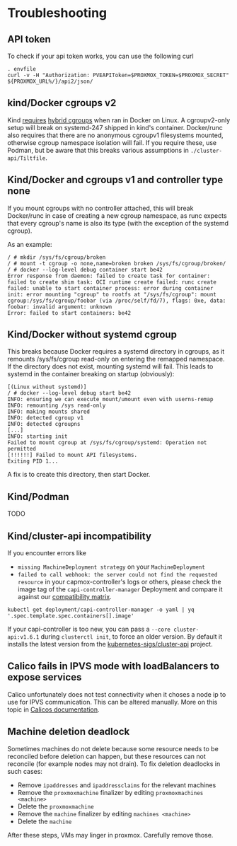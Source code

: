 # Troubleshooting

## API token
To check if your api token works, you can use the following curl
```
. envfile
curl -v -H "Authorization: PVEAPIToken=$PROXMOX_TOKEN=$PROXMOX_SECRET" ${PROXMOX_URL%/}/api2/json/
```
## kind/Docker cgroups v2
Kind [requires](https://serverfault.com/questions/1053187/systemd-fails-to-run-in-a-docker-container-when-using-cgroupv2-cgroupns-priva/1054414#1054414)
[hybrid cgroups](https://github.com/systemd/systemd/blob/main/docs/CGROUP_DELEGATION.md)
when ran in Docker on Linux. A cgroupv2-only setup will break on
systemd-247 shipped in kind's container. Docker/runc also requires that there
are no anonymous cgroupv1 filesystems mounted, otherwise cgroup namespace
isolation will fail. If you require these, use Podman, but be aware that this
breaks various assumptions in `./cluster-api/Tiltfile`.

## Kind/Docker and cgroups v1 and controller type none
If you mount cgroups with no controller attached, this will break Docker/runc
in case of creating a new cgroup namespace, as runc expects that every cgroup's
name is also its type (with the exception of the systemd cgroup).

As an example:
```
/ # mkdir /sys/fs/cgroup/broken
/ # mount -t cgroup -o none,name=broken broken /sys/fs/cgroup/broken/
/ # docker --log-level debug container start be42
Error response from daemon: failed to create task for container: failed to create shim task: OCI runtime create failed: runc create failed: unable to start container process: error during container init: error mounting "cgroup" to rootfs at "/sys/fs/cgroup": mount cgroup:/sys/fs/cgroup/foobar (via /proc/self/fd/7), flags: 0xe, data: foobar: invalid argument: unknown
Error: failed to start containers: be42
```

## Kind/Docker without systemd cgroup
This breaks because Docker requires a systemd directory in cgroups, as it
remounts /sys/fs/cgroup read-only on entering the remapped namespace. If the
directory does not exist, mounting systemd will fail. This leads to systemd
in the container breaking on startup (obviously):
```
[(Linux without systemd)]
/ # docker --log-level debug start be42
INFO: ensuring we can execute mount/umount even with userns-remap
INFO: remounting /sys read-only
INFO: making mounts shared
INFO: detected cgroup v1
INFO: detected cgroupns
[...]
INFO: starting init
Failed to mount cgroup at /sys/fs/cgroup/systemd: Operation not permitted
[!!!!!!] Failed to mount API filesystems.
Exiting PID 1...
```

A fix is to create this directory, then start Docker.

## Kind/Podman
TODO

## Kind/cluster-api incompatibility
If you encounter errors like
* `missing MachineDeployment strategy` on your `MachineDeployment`
* `failed to call webhook: the server could not find the requested resource` in your capmox-controller's logs
or others, please check the image tag of the `capi-controller-manager` Deployment and compare it against our [compatibility matrix](https://github.com/ionos-cloud/cluster-api-provider-proxmox/blob/main/README.md#compatibility-with-cluster-api-and-kubernetes-versions).
```
kubectl get deployment/capi-controller-manager -o yaml | yq '.spec.template.spec.containers[].image'
```
If your capi-controller is too new, you can pass a `--core cluster-api:v1.6.1` during `clusterctl init`, to force an older version. By default it installs the latest version from the [kubernetes-sigs/cluster-api](https://github.com/kubernetes-sigs/cluster-api) project.

## Calico fails in IPVS mode with loadBalancers to expose services
Calico unfortunately does not test connectivity when it choses a node ip to use for IPVS communication.
This can be altered manually. More on this topic in [Calicos documentation](https://docs.tigera.io/calico/latest/networking/ipam/ip-autodetection#autodetection-methods).

## Machine deletion deadlock
Sometimes machines do not delete because some resource needs to be reconciled before
deletion can happen, but these resources can not reconcile (for example nodes may not drain).
To fix deletion deadlocks in such cases:
 - Remove `ipaddresses` and `ipaddressclaims` for the relevant machines
 - Remove the `proxmoxmachine` finalizer by editing `proxmoxmachines <machine>`
 - Delete the `proxmoxmachine`
 - Remove the `machine` finalizer by editing `machines <machine>`
 - Delete the `machine`

After these steps, VMs may linger in proxmox. Carefully remove those.
